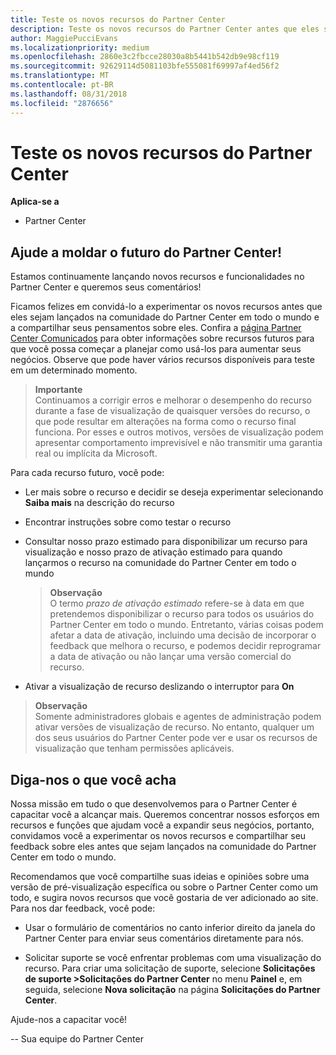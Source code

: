```yaml
---
title: Teste os novos recursos do Partner Center
description: Teste os novos recursos do Partner Center antes que eles sejam lançados e conte-nos sua opinião. Ajude a moldar o futuro do Partner Center!
author: MaggiePucciEvans
ms.localizationpriority: medium
ms.openlocfilehash: 2860e3c2fbcce28030a8b5441b542db9e98cf119
ms.sourcegitcommit: 92629114d5081103bfe555081f69997af4ed56f2
ms.translationtype: MT
ms.contentlocale: pt-BR
ms.lasthandoff: 08/31/2018
ms.locfileid: "2876656"
---
```

# <a name="test-drive-new-partner-center-features"></a>Teste os novos recursos do Partner Center

**Aplica-se a**

- Partner Center

## <a name="help-shape-the-future-of-partner-center"></a>Ajude a moldar o futuro do Partner Center!

Estamos continuamente lançando novos recursos e funcionalidades no Partner Center e queremos seus comentários! 

Ficamos felizes em convidá-lo a experimentar os novos recursos antes que eles sejam lançados na comunidade do Partner Center em todo o mundo e a compartilhar seus pensamentos sobre eles. Confira a [página Partner Center Comunicados](https://partnercenter.microsoft.com/pcv/announcements) para obter informações sobre recursos futuros para que você possa começar a planejar como usá-los para aumentar seus negócios. Observe que pode haver vários recursos disponíveis para teste em um determinado momento.

>**Importante**<br> Continuamos a corrigir erros e melhorar o desempenho do recurso durante a fase de visualização de quaisquer versões do recurso, o que pode resultar em alterações na forma como o recurso final funciona. Por esses e outros motivos, versões de visualização podem apresentar comportamento imprevisível e não transmitir uma garantia real ou implícita da Microsoft.

Para cada recurso futuro, você pode:

-   Ler mais sobre o recurso e decidir se deseja experimentar selecionando **Saiba mais** na descrição do recurso 

-   Encontrar instruções sobre como testar o recurso

-   Consultar nosso prazo estimado para disponibilizar um recurso para visualização e nosso prazo de ativação estimado para quando lançarmos o recurso na comunidade do Partner Center em todo o mundo 

    >**Observação**<br> O termo *prazo de ativação estimado* refere-se à data em que pretendemos disponibilizar o recurso para todos os usuários do Partner Center em todo o mundo. Entretanto, várias coisas podem afetar a data de ativação, incluindo uma decisão de incorporar o feedback que melhora o recurso, e podemos decidir reprogramar a data de ativação ou não lançar uma versão comercial do recurso.  

-   Ativar a visualização de recurso deslizando o interruptor para **On**

>**Observação**<br> Somente administradores globais e agentes de administração podem ativar versões de visualização de recurso. No entanto, qualquer um dos seus usuários do Partner Center pode ver e usar os recursos de visualização que tenham permissões aplicáveis.
 
## <a name="tell-us-what-you-think"></a>Diga-nos o que você acha

Nossa missão em tudo o que desenvolvemos para o Partner Center é capacitar você a alcançar mais. Queremos concentrar nossos esforços em recursos e funções que ajudam você a expandir seus negócios, portanto, convidamos você a experimentar os novos recursos e compartilhar seu feedback sobre eles antes que sejam lançados na comunidade do Partner Center em todo o mundo. 

Recomendamos que você compartilhe suas ideias e opiniões sobre uma versão de pré-visualização específica ou sobre o Partner Center como um todo, e sugira novos recursos que você gostaria de ver adicionado ao site. Para nos dar feedback, você pode:  

-   Usar o formulário de comentários no canto inferior direito da janela do Partner Center para enviar seus comentários diretamente para nós. 

-   Solicitar suporte se você enfrentar problemas com uma visualização do recurso. Para criar uma solicitação de suporte, selecione **Solicitações de suporte >Solicitações do Partner Center** no menu **Painel** e, em seguida, selecione **Nova solicitação** na página **Solicitações do Partner Center**.

Ajude-nos a capacitar você!

-- Sua equipe do Partner Center

